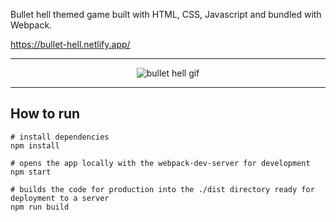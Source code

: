 
Bullet hell themed game built with HTML, CSS, Javascript and bundled with Webpack.

https://bullet-hell.netlify.app/
<hr>
<div align="center">
  <img src="https://github.com/jamessl154/bullet-hell/assets/64977718/e6b66d41-1de0-4d8c-b2a3-6d52b6ed2857" alt="bullet hell gif" />
</div>
<hr>


## How to run

```
# install dependencies
npm install

# opens the app locally with the webpack-dev-server for development
npm start

# builds the code for production into the ./dist directory ready for deployment to a server
npm run build
```
